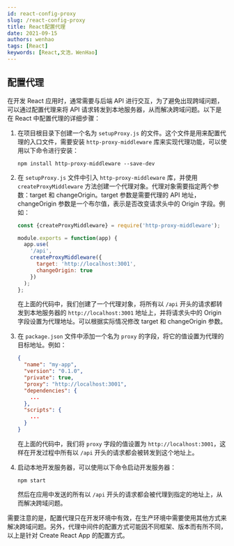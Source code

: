 ```yaml
---
id: react-config-proxy
slug: /react-config-proxy
title: React配置代理
date: 2021-09-15
authors: wenhao
tags: [React]
keywords: [React,文浩，WenHao]
---
```


## 配置代理
在开发 React 应用时，通常需要与后端 API 进行交互，为了避免出现跨域问题，可以通过配置代理来将 API 请求转发到本地服务器，从而解决跨域问题。以下是在 React 中配置代理的详细步骤：

1. 在项目根目录下创建一个名为 `setupProxy.js` 的文件。这个文件是用来配置代理的入口文件，需要安装 `http-proxy-middleware` 库来实现代理功能，可以使用以下命令进行安装：

   ```
   npm install http-proxy-middleware --save-dev
   ```

2. 在 `setupProxy.js` 文件中引入 `http-proxy-middleware` 库，并使用 `createProxyMiddleware` 方法创建一个代理对象。代理对象需要指定两个参数：target 和 changeOrigin。target 参数是需要代理的 API 地址，changeOrigin 参数是一个布尔值，表示是否改变请求头中的 Origin 字段。例如：

   ```js
   const {createProxyMiddleware} = require('http-proxy-middleware');

   module.exports = function(app) {
     app.use(
       '/api',
       createProxyMiddleware({
         target: 'http://localhost:3001',
         changeOrigin: true
       })
     );
   };
   ```

   在上面的代码中，我们创建了一个代理对象，将所有以 `/api` 开头的请求都转发到本地服务器的 `http://localhost:3001` 地址上，并将请求头中的 Origin 字段设置为代理地址。可以根据实际情况修改 target 和 changeOrigin 参数。

3. 在 `package.json` 文件中添加一个名为 `proxy` 的字段，将它的值设置为代理的目标地址。例如：

   ```json
   {
     "name": "my-app",
     "version": "0.1.0",
     "private": true,
     "proxy": "http://localhost:3001",
     "dependencies": {
       ...
     },
     "scripts": {
       ...
     }
   }
   ```

   在上面的代码中，我们将 `proxy` 字段的值设置为 `http://localhost:3001`，这样在开发过程中所有以 `/api` 开头的请求都会被转发到这个地址上。

4. 启动本地开发服务器，可以使用以下命令启动开发服务器：

   ```
   npm start
   ```

   然后在应用中发送的所有以 `/api` 开头的请求都会被代理到指定的地址上，从而解决跨域问题。

需要注意的是，配置代理只在开发环境中有效，在生产环境中需要使用其他方式来解决跨域问题。另外，代理中间件的配置方式可能因不同框架、版本而有所不同，以上是针对 Create React App 的配置方式。